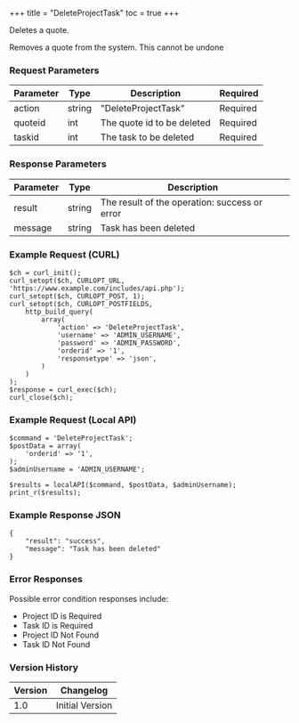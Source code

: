+++
title = "DeleteProjectTask"
toc = true
+++

Deletes a quote.

Removes a quote from the system. This cannot be undone

### Request Parameters

| Parameter | Type | Description | Required |
| --------- | ---- | ----------- | -------- |
| action | string | "DeleteProjectTask" | Required |
| quoteid | int | The quote id to be deleted | Required |
| taskid | int | The task to be deleted | Required |

### Response Parameters

| Parameter | Type | Description |
| --------- | ---- | ----------- |
| result | string | The result of the operation: success or error |
| message | string | Task has been deleted |


### Example Request (CURL)

```
$ch = curl_init();
curl_setopt($ch, CURLOPT_URL, 'https://www.example.com/includes/api.php');
curl_setopt($ch, CURLOPT_POST, 1);
curl_setopt($ch, CURLOPT_POSTFIELDS,
    http_build_query(
        array(
            'action' => 'DeleteProjectTask',
            'username' => 'ADMIN_USERNAME',
            'password' => 'ADMIN_PASSWORD',
            'orderid' => '1',
            'responsetype' => 'json',
        )
    )
);
$response = curl_exec($ch);
curl_close($ch);
```


### Example Request (Local API)

```
$command = 'DeleteProjectTask';
$postData = array(
    'orderid' => '1',
);
$adminUsername = 'ADMIN_USERNAME';

$results = localAPI($command, $postData, $adminUsername);
print_r($results);
```


### Example Response JSON

```
{
    "result": "success",
    "message": "Task has been deleted"
}
```


### Error Responses

Possible error condition responses include:

* Project ID is Required
* Task ID is Required
* Project ID Not Found
* Task ID Not Found


### Version History

| Version | Changelog |
| ------- | --------- |
| 1.0 | Initial Version |
